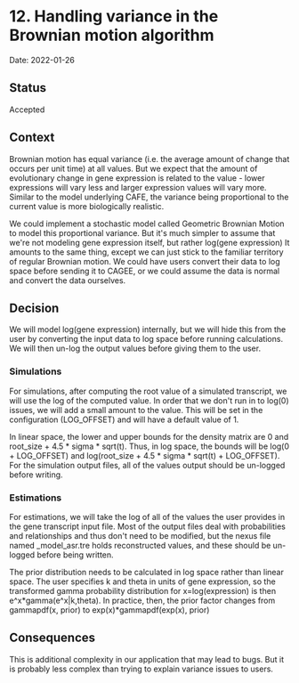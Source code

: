 # 12. Handling variance in the Brownian motion algorithm

Date: 2022-01-26

## Status

Accepted

## Context

Brownian motion has equal variance (i.e. the average amount of change that occurs per unit time) at all values.
But we expect that the amount of evolutionary change in gene expression is related to the value - lower expressions
will vary less and larger expression values will vary more. Similar to the model underlying CAFE, the variance 
being proportional to the current value is more biologically realistic.

We could implement a stochastic model called Geometric Brownian Motion to model this proportional variance.
But it's much simpler to assume that we're not modeling gene expression itself, but rather log(gene expression)
It amounts to the same thing, except we can just stick to the familiar territory of regular Brownian motion.
We could have users convert their data to log space before sending it to CAGEE, or we could assume the data
is normal and convert the data ourselves.

## Decision

We will model log(gene expression) internally, but we will hide this from the user by converting the input data
to log space before running calculations. We will then un-log the output values before giving them to the user.

### Simulations ###

For simulations, after computing the root value of a simulated transcript, we will use the log of the computed
value. In order that we don't run in to log(0) issues, we will add a small amount to the value. This will be set
in the configuration (LOG_OFFSET) and will have a default value of 1. 

In linear space, the lower and upper bounds for the density matrix are 0 and root_size + 4.5 \* sigma \* sqrt(t). 
Thus, in log space, the bounds will be log(0 + LOG_OFFSET) and log(root_size + 4.5 \* sigma \* sqrt(t) + LOG_OFFSET).
For the simulation output files, all of the values output should be un-logged before writing.

### Estimations ###

For estimations, we will take the log of all of the values the user provides in the gene transcript input file. 
Most of the output files deal with probabilities and relationships and thus don't need to be modified, but the 
nexus file named _model_asr.tre holds reconstructed values, and these should be un-logged before being written. 

The prior distribution needs to be calculated in log space rather than linear space. The user specifies k and theta 
in units of gene expression, so the transformed gamma probability distribution for x=log(expression) is then 
e\^x\*gamma(e\^x|k,theta). In practice, then, the prior factor changes from gammapdf(x, prior) to exp(x)\*gammapdf(exp(x), prior)

## Consequences

This is additional complexity in our application that may lead to bugs. But it is probably less complex than 
trying to explain variance issues to users.
